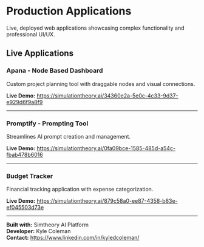 # Production Applications

Live, deployed web applications showcasing complex functionality and professional UI/UX.

## Live Applications

### Apana - Node Based Dashboard
Custom project planning tool with draggable nodes and visual connections.

**Live Demo:** https://simulationtheory.ai/34360e2a-5e0c-4c33-9d37-e929d6f9a8f9

---

### Promptify - Prompting Tool
Streamlines AI prompt creation and management.

**Live Demo:** https://simulationtheory.ai/0fa09bce-1585-485d-a54c-fbab478b6016

---

### Budget Tracker
Financial tracking application with expense categorization.

**Live Demo:** https://simulationtheory.ai/879c58a0-ee87-4358-b83e-ef045503d73e

---

**Built with:** Simtheory AI Platform  
**Developer:** Kyle Coleman  
**Contact:** https://www.linkedin.com/in/kyledcoleman/
